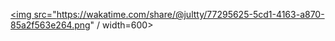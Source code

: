 <a href="https://wakatime.com/share/@jultty/77295625-5cd1-4163-a870-85a2f563e264.png"><img src="https://wakatime.com/share/@jultty/77295625-5cd1-4163-a870-85a2f563e264.png" / width=600></a>
